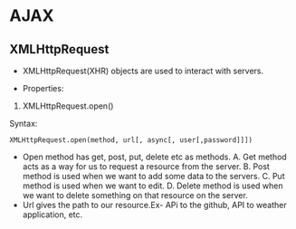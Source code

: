 # AJAX

## XMLHttpRequest

- XMLHttpRequest(XHR) objects are used to interact with servers.

- Properties:

1. XMLHttpRequest.open()

Syntax:

```javacsript
XMLHttpRequest.open(method, url[, async[, user[,password]]])
```

- Open method has get, post, put, delete etc as methods.
  A. Get method acts as a way for us to request a resource from the server.
  B. Post method is used when we want to add some data to the servers.
  C. Put method is used when we want to edit.
  D. Delete method is used when we want to delete something on that resource on the server.
- Url gives the path to our resource.Ex- APi to the github, API to weather application, etc.
